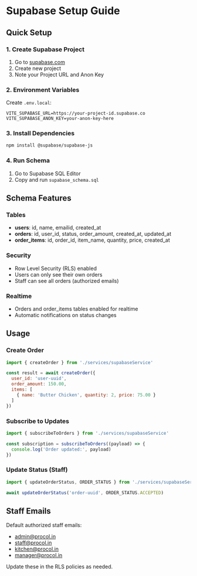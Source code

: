 # Supabase Setup Guide

## Quick Setup

### 1. Create Supabase Project
1. Go to [supabase.com](https://supabase.com)
2. Create new project
3. Note your Project URL and Anon Key

### 2. Environment Variables
Create `.env.local`:
```env
VITE_SUPABASE_URL=https://your-project-id.supabase.co
VITE_SUPABASE_ANON_KEY=your-anon-key-here
```

### 3. Install Dependencies
```bash
npm install @supabase/supabase-js
```

### 4. Run Schema
1. Go to Supabase SQL Editor
2. Copy and run `supabase_schema.sql`

## Schema Features

### Tables
- **users**: id, name, emailid, created_at
- **orders**: id, user_id, status, order_amount, created_at, updated_at
- **order_items**: id, order_id, item_name, quantity, price, created_at

### Security
- Row Level Security (RLS) enabled
- Users can only see their own orders
- Staff can see all orders (authorized emails)

### Realtime
- Orders and order_items tables enabled for realtime
- Automatic notifications on status changes

## Usage

### Create Order
```javascript
import { createOrder } from './services/supabaseService'

const result = await createOrder({
  user_id: 'user-uuid',
  order_amount: 150.00,
  items: [
    { name: 'Butter Chicken', quantity: 2, price: 75.00 }
  ]
})
```

### Subscribe to Updates
```javascript
import { subscribeToOrders } from './services/supabaseService'

const subscription = subscribeToOrders((payload) => {
  console.log('Order updated:', payload)
})
```

### Update Status (Staff)
```javascript
import { updateOrderStatus, ORDER_STATUS } from './services/supabaseService'

await updateOrderStatus('order-uuid', ORDER_STATUS.ACCEPTED)
```

## Staff Emails
Default authorized staff emails:
- admin@procol.in
- staff@procol.in
- kitchen@procol.in
- manager@procol.in

Update these in the RLS policies as needed.
